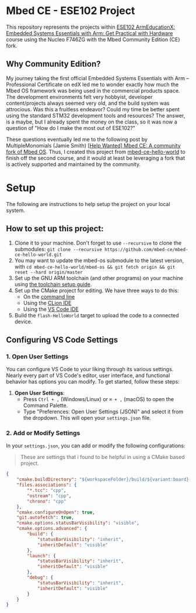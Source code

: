 # Mbed CE - ESE102 Project

This repository represents the projects within [ESE102 ArmEducationX: Embedded Systems Essentials with Arm: Get Practical with Hardware](https://www.edx.org/learn/embedded-systems/arm-education-embedded-systems-essentials-with-arm-get-practical-with-hardware) course using the Nucleo F746ZG with the Mbed Community Edition (CE) fork.

## Why Community Edition?

My journey taking the first official Embedded Systems Essentials with Arm – Professional Certificate on edX led me to wonder exactly how much the Mbed OS framework was being used in the commercial products space. The development environments felt very hobbyist, developer content/projects always seemed very old, and the build system was attrocious. Was this a fruitless endeavor? Could my time be better spent using the standard STM32 development tools and resources? The answer, is a maybe, but I already spent the money on the class, so it was now a question of "How do I make the most out of ESE102?"

These questions eventually led me to the following post by MultipleMonomials (Jamie Smith) [[Help Wanted] Mbed CE: A community fork of Mbed OS](https://forums.mbed.com/t/help-wanted-mbed-ce-a-community-fork-of-mbed-os/17998). Thus, I created this project from [mbed-ce-hello-world](https://github.com/mbed-ce/mbed-ce-hello-world) to finish off the second course, and it would at least be leveraging a fork that is actively supported and maintained by the community.

# Setup

The following are instructions to help setup the project on your local system.

## How to set up this project:

1. Clone it to your machine.  Don't forget to use `--recursive` to clone the submodules: `git clone --recursive https://github.com/mbed-ce/mbed-ce-hello-world.git`
2. You may want to update the mbed-os submodule to the latest version, with `cd mbed-ce-hello-world/mbed-os && git fetch origin && git reset --hard origin/master`
3. Set up the GNU ARM toolchain (and other programs) on your machine using [the toolchain setup guide](https://github.com/mbed-ce/mbed-os/wiki/Toolchain-Setup-Guide).
4. Set up the CMake project for editing.  We have three ways to do this:
    - On the [command line](https://github.com/mbed-ce/mbed-os/wiki/Project-Setup:-Command-Line)
    - Using the [CLion IDE](https://github.com/mbed-ce/mbed-os/wiki/Project-Setup:-CLion)
    - Using the [VS Code IDE](https://github.com/mbed-ce/mbed-os/wiki/Project-Setup:-VS-Code)
5. Build the `flash-HelloWorld` target to upload the code to a connected device.

## Configuring VS Code Settings

### 1. Open User Settings

You can configure VS Code to your liking through its various settings. Nearly every part of VS Code's editor, user interface, and functional behavior has options you can modify. To get started, follow these steps:

1. **Open User Settings**:
   - Press `Ctrl + ,` (Windows/Linux) or `⌘ + ,` (macOS) to open the Command Palette.
   - Type "Preferences: Open User Settings (JSON)" and select it from the dropdown. This will open your `settings.json` file.

### 2. Add or Modify Settings

In your `settings.json`, you can add or modify the following configurations:

> These are settings that i found to be helpful in using a CMake based project.

```json
{
    "cmake.buildDirectory": "${workspaceFolder}/build/${variant:board}-${variant:buildType}",
    "files.associations": {
        "*.tcc": "cpp",
        "ostream": "cpp",
        "chrono": "cpp"
    },
    "cmake.configureOnOpen": true,
    "git.autofetch": true,
    "cmake.options.statusBarVisibility": "visible",
    "cmake.options.advanced": {
        "build": {
            "statusBarVisibility": "inherit",
            "inheritDefault": "visible"
        },
        "launch": {
            "statusBarVisibility": "inherit",
            "inheritDefault": "visible"
        },
        "debug": {
            "statusBarVisibility": "inherit",
            "inheritDefault": "visible"
        }
    }
}
